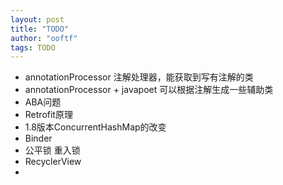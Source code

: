```yaml
---
layout: post
title: "TODO"
author: "ooftf"
tags: TODO
---
```


* annotationProcessor    注解处理器，能获取到写有注解的类
* annotationProcessor + javapoet  可以根据注解生成一些辅助类
* ABA问题
* Retrofit原理
* 1.8版本ConcurrentHashMap的改变
* Binder
* 公平锁 重入锁
* RecyclerView
* 